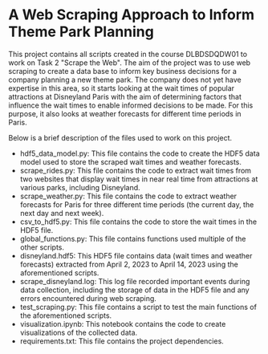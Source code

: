 # A Web Scraping Approach to Inform Theme Park Planning

This project contains all scripts created in the course DLBDSDQDW01 to work on Task 2 "Scrape the Web". The aim of the project was to use web scraping to create a data base to inform key business decisions for a company planning a new theme park. The company does not yet have expertise in this area, so it starts looking at the wait times of popular attractions at Disneyland Paris with the aim of determining factors that influence the wait times to enable informed decisions to be made. For this purpose, it also looks at weather forecasts for different time periods in Paris.

Below is a brief description of the files used to work on this project.
- hdf5_data_model.py: This file contains the code to create the HDF5 data model used to store the scraped wait times and weather forecasts.
- scrape_rides.py: This file contains the code to extract wait times from two websites that display wait times in near real time from attractions at various parks, including Disneyland.
- scrape_weather.py: This file contains the code to extract weather forecasts for Paris for three different time periods (the current day, the next day and next week).
- csv_to_hdf5.py: This file contains the code to store the wait times in the HDF5 file.
- global_functions.py: This file contains functions used multiple of the other scripts.
- disneyland.hdf5: This HDF5 file contains data (wait times and weather forecasts) extracted from April 2, 2023 to April 14, 2023 using the aforementioned scripts.
- scrape_disneyland.log: This log file recorded important events during data collection, including the storage of data in the HDF5 file and any errors encountered during web scraping. 
- test_scraping.py: This file contains a script to test the main functions of the aforementioned scripts.
- visualization.ipynb: This notebook contains the code to create visualizations of the collected data.
- requirements.txt: This file contains the project dependencies. 